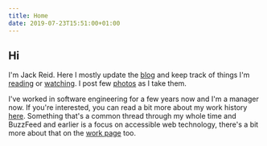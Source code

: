 ```yaml
---
title: Home
date: 2019-07-23T15:51:00+01:00
---
```


## Hi

I'm Jack Reid. Here I mostly update the [blog](/post) and keep track of things I'm [reading](/books/reading) or [watching](/films/watched). I post few [photos](/photo) as I take them.

I've worked in software engineering for a few years now and I'm a manager now. If you're interested, you can read a bit more about my work history [here](/work). Something that's a common thread through my whole time and BuzzFeed and earlier is a focus on accessible web technology, there's a bit more about that on the [work page](/work) too.
